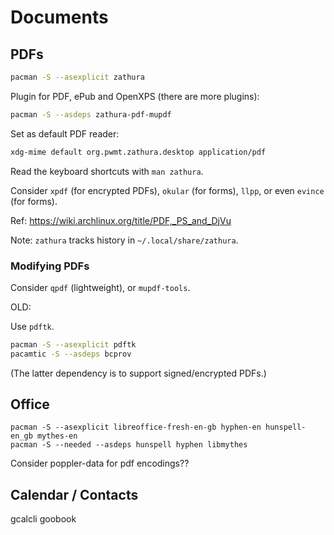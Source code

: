 # Documents

## PDFs

```sh
pacman -S --asexplicit zathura
```

Plugin for PDF, ePub and OpenXPS (there are more plugins):

```sh
pacman -S --asdeps zathura-pdf-mupdf
```

Set as default PDF reader:

```sh
xdg-mime default org.pwmt.zathura.desktop application/pdf
```

Read the keyboard shortcuts with `man zathura`.

Consider `xpdf` (for encrypted PDFs), `okular` (for forms), `llpp`, or even `evince` (for forms).

Ref: <https://wiki.archlinux.org/title/PDF,_PS_and_DjVu>

Note: `zathura` tracks history in `~/.local/share/zathura`.


### Modifying PDFs

Consider `qpdf` (lightweight), or `mupdf-tools`.

OLD:

Use `pdftk`.

```sh
pacman -S --asexplicit pdftk
pacamtic -S --asdeps bcprov
```

(The latter dependency is to support signed/encrypted PDFs.)

## Office

```
pacman -S --asexplicit libreoffice-fresh-en-gb hyphen-en hunspell-en_gb mythes-en
pacman -S --needed --asdeps hunspell hyphen libmythes
```

Consider poppler-data for pdf encodings??


## Calendar / Contacts

gcalcli
goobook
